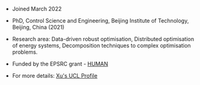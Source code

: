 * Joined March 2022

* PhD, Control Science and Engineering, Beijing Institute of Technology, Beijing, China (2021)

* Research area: Data-driven robust optimisation, Distributed optimisation of energy systems, Decomposition techniques to complex optimisation problems. 

* Funded by the EPSRC grant - [HUMAN](https://gow.epsrc.ukri.org/NGBOViewGrant.aspx?GrantRef=EP/T022930/1) 

* For more details: [Xu's UCL Profile](https://profiles.ucl.ac.uk/93691-xu-zhou)